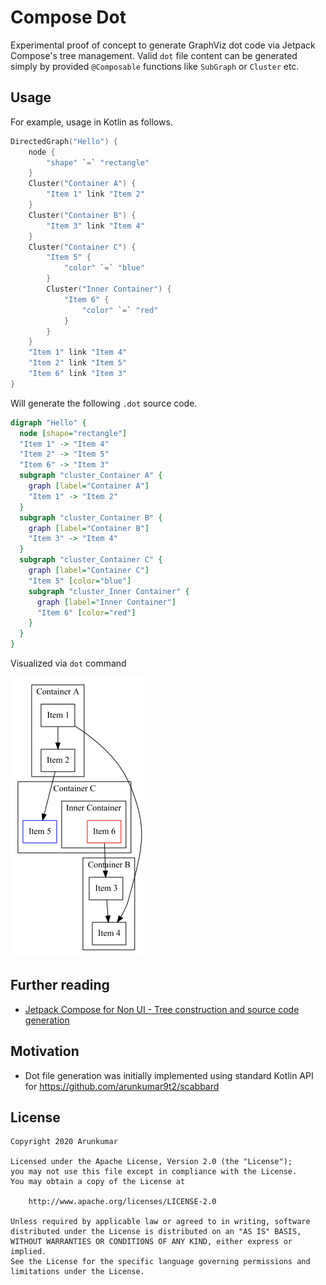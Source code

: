 # Compose Dot

Experimental proof of concept to generate GraphViz dot code via Jetpack Compose's tree management.
Valid `dot` file content can be generated simply by provided `@Composable` functions like `SubGraph` or `Cluster` etc.

## Usage

For example, usage in Kotlin as follows.

```kotlin
DirectedGraph("Hello") {
    node {
        "shape" `=` "rectangle"
    }
    Cluster("Container A") {
        "Item 1" link "Item 2"
    }
    Cluster("Container B") {
        "Item 3" link "Item 4"
    }
    Cluster("Container C") {
        "Item 5" {
            "color" `=` "blue"
        }
        Cluster("Inner Container") {
            "Item 6" {
                "color" `=` "red"
            }
        }
    }
    "Item 1" link "Item 4"
    "Item 2" link "Item 5"
    "Item 6" link "Item 3"
}
```

Will generate the following `.dot` source code.

```dot
digraph "Hello" {
  node [shape="rectangle"]
  "Item 1" -> "Item 4"
  "Item 2" -> "Item 5"
  "Item 6" -> "Item 3"
  subgraph "cluster_Container A" {
    graph [label="Container A"]
    "Item 1" -> "Item 2"
  }
  subgraph "cluster_Container B" {
    graph [label="Container B"]
    "Item 3" -> "Item 4"
  }
  subgraph "cluster_Container C" {
    graph [label="Container C"]
    "Item 5" [color="blue"]
    subgraph "cluster_Inner Container" {
      graph [label="Inner Container"]
      "Item 6" [color="red"]
    }
  }
}
```

Visualized via `dot` command

<img src="art/output.png">

## Further reading

* [Jetpack Compose for Non UI - Tree construction and source code generation](https://arunkumar.dev/jetpack-compose-for-non-ui-tree-construction-and-code-generation/)

## Motivation

* Dot file generation was initially implemented using standard Kotlin API for https://github.com/arunkumar9t2/scabbard


## License

    Copyright 2020 Arunkumar

    Licensed under the Apache License, Version 2.0 (the "License");
    you may not use this file except in compliance with the License.
    You may obtain a copy of the License at

        http://www.apache.org/licenses/LICENSE-2.0

    Unless required by applicable law or agreed to in writing, software
    distributed under the License is distributed on an "AS IS" BASIS,
    WITHOUT WARRANTIES OR CONDITIONS OF ANY KIND, either express or implied.
    See the License for the specific language governing permissions and
    limitations under the License.

